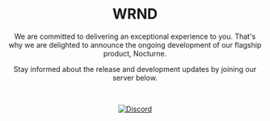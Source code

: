 
<div align="center">
<h1>WRND</h1>

We are committed to delivering an exceptional experience to you. That's why we are delighted to announce the ongoing development of our flagship product, Nocturne.

Stay informed about the release and development updates by joining our server below.
<br>

<br>

[![Discord](https://invidget.switchblade.xyz/H7JqRwykhk?theme=dark)](https://discord.gg/H7JqRwykhk)
</div>
